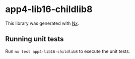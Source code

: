 # app4-lib16-childlib8

This library was generated with [Nx](https://nx.dev).

## Running unit tests

Run `nx test app4-lib16-childlib8` to execute the unit tests.

